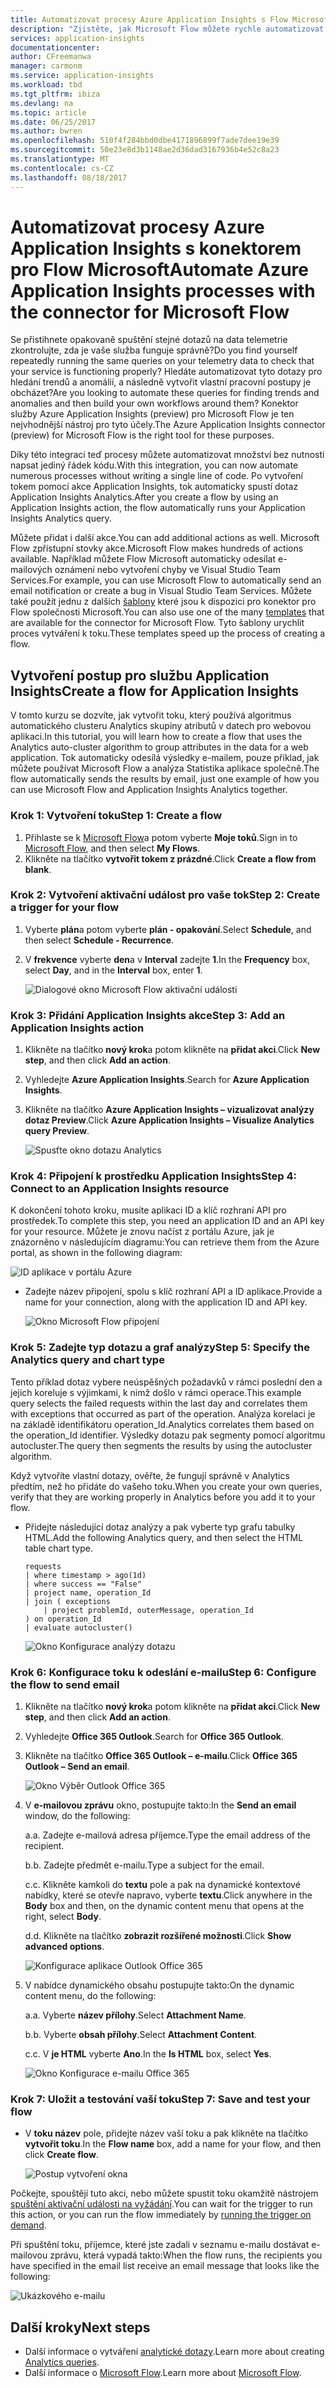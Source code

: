 ```yaml
---
title: Automatizovat procesy Azure Application Insights s Flow Microsoft
description: "Zjistěte, jak Microsoft Flow můžete rychle automatizovat opakované procesy pomocí konektoru služby Application Insights."
services: application-insights
documentationcenter: 
author: CFreemanwa
manager: carmonm
ms.service: application-insights
ms.workload: tbd
ms.tgt_pltfrm: ibiza
ms.devlang: na
ms.topic: article
ms.date: 06/25/2017
ms.author: bwren
ms.openlocfilehash: 510f4f284bbd0dbe4171896899f7ade7dee19e39
ms.sourcegitcommit: 50e23e8d3b1148ae2d36dad3167936b4e52c8a23
ms.translationtype: MT
ms.contentlocale: cs-CZ
ms.lasthandoff: 08/18/2017
---
```

# <a name="automate-azure-application-insights-processes-with-the-connector-for-microsoft-flow"></a><span data-ttu-id="5eb88-103">Automatizovat procesy Azure Application Insights s konektorem pro Flow Microsoft</span><span class="sxs-lookup"><span data-stu-id="5eb88-103">Automate Azure Application Insights processes with the connector for Microsoft Flow</span></span>

<span data-ttu-id="5eb88-104">Se přistihnete opakovaně spuštění stejné dotazů na data telemetrie zkontrolujte, zda je vaše služba funguje správně?</span><span class="sxs-lookup"><span data-stu-id="5eb88-104">Do you find yourself repeatedly running the same queries on your telemetry data to check that your service is functioning properly?</span></span> <span data-ttu-id="5eb88-105">Hledáte automatizovat tyto dotazy pro hledání trendů a anomálií, a následně vytvořit vlastní pracovní postupy je obcházet?</span><span class="sxs-lookup"><span data-stu-id="5eb88-105">Are you looking to automate these queries for finding trends and anomalies and then build your own workflows around them?</span></span> <span data-ttu-id="5eb88-106">Konektor služby Azure Application Insights (preview) pro Microsoft Flow je ten nejvhodnější nástroj pro tyto účely.</span><span class="sxs-lookup"><span data-stu-id="5eb88-106">The Azure Application Insights connector (preview) for Microsoft Flow is the right tool for these purposes.</span></span>

<span data-ttu-id="5eb88-107">Díky této integraci teď procesy můžete automatizovat množství bez nutnosti napsat jediný řádek kódu.</span><span class="sxs-lookup"><span data-stu-id="5eb88-107">With this integration, you can now automate numerous processes without writing a single line of code.</span></span> <span data-ttu-id="5eb88-108">Po vytvoření tokem pomocí akce Application Insights, tok automaticky spustí dotaz Application Insights Analytics.</span><span class="sxs-lookup"><span data-stu-id="5eb88-108">After you create a flow by using an Application Insights action, the flow automatically runs your Application Insights Analytics query.</span></span> 

<span data-ttu-id="5eb88-109">Můžete přidat i další akce.</span><span class="sxs-lookup"><span data-stu-id="5eb88-109">You can add additional actions as well.</span></span> <span data-ttu-id="5eb88-110">Microsoft Flow zpřístupní stovky akce.</span><span class="sxs-lookup"><span data-stu-id="5eb88-110">Microsoft Flow makes hundreds of actions available.</span></span> <span data-ttu-id="5eb88-111">Například můžete Flow Microsoft automaticky odesílat e-mailových oznámení nebo vytvoření chyby ve Visual Studio Team Services.</span><span class="sxs-lookup"><span data-stu-id="5eb88-111">For example, you can use Microsoft Flow to automatically send an email notification or create a bug in Visual Studio Team Services.</span></span> <span data-ttu-id="5eb88-112">Můžete také použít jednu z dalších [šablony](https://ms.flow.microsoft.com/en-us/connectors/shared_applicationinsights/?slug=azure-application-insights) které jsou k dispozici pro konektor pro Flow společnosti Microsoft.</span><span class="sxs-lookup"><span data-stu-id="5eb88-112">You can also use one of the many [templates](https://ms.flow.microsoft.com/en-us/connectors/shared_applicationinsights/?slug=azure-application-insights) that are available for the connector for Microsoft Flow.</span></span> <span data-ttu-id="5eb88-113">Tyto šablony urychlit proces vytváření k toku.</span><span class="sxs-lookup"><span data-stu-id="5eb88-113">These templates speed up the process of creating a flow.</span></span> 

<!--The Application Insights connector also works with [Azure Power Apps](https://powerapps.microsoft.com/en-us/) and [Azure Logic Apps](https://azure.microsoft.com/services/logic-apps/?v=17.23h). --> 

## <a name="create-a-flow-for-application-insights"></a><span data-ttu-id="5eb88-114">Vytvoření postup pro službu Application Insights</span><span class="sxs-lookup"><span data-stu-id="5eb88-114">Create a flow for Application Insights</span></span>

<span data-ttu-id="5eb88-115">V tomto kurzu se dozvíte, jak vytvořit toku, který používá algoritmus automatického clusteru Analytics skupiny atributů v datech pro webovou aplikaci.</span><span class="sxs-lookup"><span data-stu-id="5eb88-115">In this tutorial, you will learn how to create a flow that uses the Analytics auto-cluster algorithm to group attributes in the data for a web application.</span></span> <span data-ttu-id="5eb88-116">Tok automaticky odesílá výsledky e-mailem, pouze příklad, jak můžete používat Microsoft Flow a analýza Statistika aplikace společně.</span><span class="sxs-lookup"><span data-stu-id="5eb88-116">The flow automatically sends the results by email, just one example of how you can use Microsoft Flow and Application Insights Analytics together.</span></span> 

### <a name="step-1-create-a-flow"></a><span data-ttu-id="5eb88-117">Krok 1: Vytvoření toku</span><span class="sxs-lookup"><span data-stu-id="5eb88-117">Step 1: Create a flow</span></span>
1. <span data-ttu-id="5eb88-118">Přihlaste se k [Microsoft Flow](http://flow.microsoft.com)a potom vyberte **Moje toků**.</span><span class="sxs-lookup"><span data-stu-id="5eb88-118">Sign in to [Microsoft Flow](http://flow.microsoft.com), and then select **My Flows**.</span></span>
2. <span data-ttu-id="5eb88-119">Klikněte na tlačítko **vytvořit tokem z prázdné**.</span><span class="sxs-lookup"><span data-stu-id="5eb88-119">Click **Create a flow from blank**.</span></span>

### <a name="step-2-create-a-trigger-for-your-flow"></a><span data-ttu-id="5eb88-120">Krok 2: Vytvoření aktivační událost pro vaše tok</span><span class="sxs-lookup"><span data-stu-id="5eb88-120">Step 2: Create a trigger for your flow</span></span>
1. <span data-ttu-id="5eb88-121">Vyberte **plán**a potom vyberte **plán - opakování**.</span><span class="sxs-lookup"><span data-stu-id="5eb88-121">Select **Schedule**, and then select **Schedule - Recurrence**.</span></span>
2. <span data-ttu-id="5eb88-122">V **frekvence** vyberte **den**a v **Interval** zadejte **1**.</span><span class="sxs-lookup"><span data-stu-id="5eb88-122">In the **Frequency** box, select **Day**, and in the **Interval** box, enter **1**.</span></span>

    ![Dialogové okno Microsoft Flow aktivační události](./media/app-insights-automate-with-flow/flow1.png)


### <a name="step-3-add-an-application-insights-action"></a><span data-ttu-id="5eb88-124">Krok 3: Přidání Application Insights akce</span><span class="sxs-lookup"><span data-stu-id="5eb88-124">Step 3: Add an Application Insights action</span></span>
1. <span data-ttu-id="5eb88-125">Klikněte na tlačítko **nový krok**a potom klikněte na **přidat akci**.</span><span class="sxs-lookup"><span data-stu-id="5eb88-125">Click **New step**, and then click **Add an action**.</span></span>
2. <span data-ttu-id="5eb88-126">Vyhledejte **Azure Application Insights**.</span><span class="sxs-lookup"><span data-stu-id="5eb88-126">Search for **Azure Application Insights**.</span></span>
3. <span data-ttu-id="5eb88-127">Klikněte na tlačítko **Azure Application Insights – vizualizovat analýzy dotaz Preview**.</span><span class="sxs-lookup"><span data-stu-id="5eb88-127">Click **Azure Application Insights – Visualize Analytics query Preview**.</span></span>

    ![Spusťte okno dotazu Analytics](./media/app-insights-automate-with-flow/flow2.png)

### <a name="step-4-connect-to-an-application-insights-resource"></a><span data-ttu-id="5eb88-129">Krok 4: Připojení k prostředku Application Insights</span><span class="sxs-lookup"><span data-stu-id="5eb88-129">Step 4: Connect to an Application Insights resource</span></span>

<span data-ttu-id="5eb88-130">K dokončení tohoto kroku, musíte aplikaci ID a klíč rozhraní API pro prostředek.</span><span class="sxs-lookup"><span data-stu-id="5eb88-130">To complete this step, you need an application ID and an API key for your resource.</span></span> <span data-ttu-id="5eb88-131">Můžete je znovu načíst z portálu Azure, jak je znázorněno v následujícím diagramu:</span><span class="sxs-lookup"><span data-stu-id="5eb88-131">You can retrieve them from the Azure portal, as shown in the following diagram:</span></span>

![ID aplikace v portálu Azure](./media/app-insights-automate-with-flow/appid.png) 

- <span data-ttu-id="5eb88-133">Zadejte název připojení, spolu s klíč rozhraní API a ID aplikace.</span><span class="sxs-lookup"><span data-stu-id="5eb88-133">Provide a name for your connection, along with the application ID and API key.</span></span>

    ![Okno Microsoft Flow připojení](./media/app-insights-automate-with-flow/flow3.png)

### <a name="step-5-specify-the-analytics-query-and-chart-type"></a><span data-ttu-id="5eb88-135">Krok 5: Zadejte typ dotazu a graf analýzy</span><span class="sxs-lookup"><span data-stu-id="5eb88-135">Step 5: Specify the Analytics query and chart type</span></span>
<span data-ttu-id="5eb88-136">Tento příklad dotaz vybere neúspěšných požadavků v rámci poslední den a jejich koreluje s výjimkami, k nimž došlo v rámci operace.</span><span class="sxs-lookup"><span data-stu-id="5eb88-136">This example query selects the failed requests within the last day and correlates them with exceptions that occurred as part of the operation.</span></span> <span data-ttu-id="5eb88-137">Analýza korelaci je na základě identifikátoru operation_Id.</span><span class="sxs-lookup"><span data-stu-id="5eb88-137">Analytics correlates them based on the operation_Id identifier.</span></span> <span data-ttu-id="5eb88-138">Výsledky dotazu pak segmenty pomocí algoritmu autocluster.</span><span class="sxs-lookup"><span data-stu-id="5eb88-138">The query then segments the results by using the autocluster algorithm.</span></span> 

<span data-ttu-id="5eb88-139">Když vytvoříte vlastní dotazy, ověřte, že fungují správně v Analytics předtím, než ho přidáte do vašeho toku.</span><span class="sxs-lookup"><span data-stu-id="5eb88-139">When you create your own queries, verify that they are working properly in Analytics before you add it to your flow.</span></span>

- <span data-ttu-id="5eb88-140">Přidejte následující dotaz analýzy a pak vyberte typ grafu tabulky HTML.</span><span class="sxs-lookup"><span data-stu-id="5eb88-140">Add the following Analytics query, and then select the HTML table chart type.</span></span> 

    ```
    requests
    | where timestamp > ago(1d)
    | where success == "False"
    | project name, operation_Id
    | join ( exceptions
        | project problemId, outerMessage, operation_Id
    ) on operation_Id
    | evaluate autocluster()
    ```
    
    ![Okno Konfigurace analýzy dotazu](./media/app-insights-automate-with-flow/flow4.png)

### <a name="step-6-configure-the-flow-to-send-email"></a><span data-ttu-id="5eb88-142">Krok 6: Konfigurace toku k odeslání e-mailu</span><span class="sxs-lookup"><span data-stu-id="5eb88-142">Step 6: Configure the flow to send email</span></span>

1. <span data-ttu-id="5eb88-143">Klikněte na tlačítko **nový krok**a potom klikněte na **přidat akci**.</span><span class="sxs-lookup"><span data-stu-id="5eb88-143">Click **New step**, and then click **Add an action**.</span></span>
2. <span data-ttu-id="5eb88-144">Vyhledejte **Office 365 Outlook**.</span><span class="sxs-lookup"><span data-stu-id="5eb88-144">Search for **Office 365 Outlook**.</span></span>
3. <span data-ttu-id="5eb88-145">Klikněte na tlačítko **Office 365 Outlook – e-mailu**.</span><span class="sxs-lookup"><span data-stu-id="5eb88-145">Click **Office 365 Outlook – Send an email**.</span></span>

    ![Okno Výběr Outlook Office 365](./media/app-insights-automate-with-flow/flow2b.png)

4. <span data-ttu-id="5eb88-147">V **e-mailovou zprávu** okno, postupujte takto:</span><span class="sxs-lookup"><span data-stu-id="5eb88-147">In the **Send an email** window, do the following:</span></span>

   <span data-ttu-id="5eb88-148">a.</span><span class="sxs-lookup"><span data-stu-id="5eb88-148">a.</span></span> <span data-ttu-id="5eb88-149">Zadejte e-mailová adresa příjemce.</span><span class="sxs-lookup"><span data-stu-id="5eb88-149">Type the email address of the recipient.</span></span>

   <span data-ttu-id="5eb88-150">b.</span><span class="sxs-lookup"><span data-stu-id="5eb88-150">b.</span></span> <span data-ttu-id="5eb88-151">Zadejte předmět e-mailu.</span><span class="sxs-lookup"><span data-stu-id="5eb88-151">Type a subject for the email.</span></span>

   <span data-ttu-id="5eb88-152">c.</span><span class="sxs-lookup"><span data-stu-id="5eb88-152">c.</span></span> <span data-ttu-id="5eb88-153">Klikněte kamkoli do **textu** pole a pak na dynamické kontextové nabídky, které se otevře napravo, vyberte **textu**.</span><span class="sxs-lookup"><span data-stu-id="5eb88-153">Click anywhere in the **Body** box and then, on the dynamic content menu that opens at the right, select **Body**.</span></span>

   <span data-ttu-id="5eb88-154">d.</span><span class="sxs-lookup"><span data-stu-id="5eb88-154">d.</span></span> <span data-ttu-id="5eb88-155">Klikněte na tlačítko **zobrazit rozšířené možnosti**.</span><span class="sxs-lookup"><span data-stu-id="5eb88-155">Click **Show advanced options**.</span></span>

    ![Konfigurace aplikace Outlook Office 365](./media/app-insights-automate-with-flow/flow5.png)

5. <span data-ttu-id="5eb88-157">V nabídce dynamického obsahu postupujte takto:</span><span class="sxs-lookup"><span data-stu-id="5eb88-157">On the dynamic content menu, do the following:</span></span>

    <span data-ttu-id="5eb88-158">a.</span><span class="sxs-lookup"><span data-stu-id="5eb88-158">a.</span></span> <span data-ttu-id="5eb88-159">Vyberte **název přílohy**.</span><span class="sxs-lookup"><span data-stu-id="5eb88-159">Select **Attachment Name**.</span></span>

    <span data-ttu-id="5eb88-160">b.</span><span class="sxs-lookup"><span data-stu-id="5eb88-160">b.</span></span> <span data-ttu-id="5eb88-161">Vyberte **obsah přílohy**.</span><span class="sxs-lookup"><span data-stu-id="5eb88-161">Select **Attachment Content**.</span></span>
    
    <span data-ttu-id="5eb88-162">c.</span><span class="sxs-lookup"><span data-stu-id="5eb88-162">c.</span></span> <span data-ttu-id="5eb88-163">V **je HTML** vyberte **Ano**.</span><span class="sxs-lookup"><span data-stu-id="5eb88-163">In the **Is HTML** box, select **Yes**.</span></span>

    ![Okno Konfigurace e-mailu Office 365](./media/app-insights-automate-with-flow/flow7.png)

### <a name="step-7-save-and-test-your-flow"></a><span data-ttu-id="5eb88-165">Krok 7: Uložit a testování vaší toku</span><span class="sxs-lookup"><span data-stu-id="5eb88-165">Step 7: Save and test your flow</span></span>
- <span data-ttu-id="5eb88-166">V **toku název** pole, přidejte název vaší toku a pak klikněte na tlačítko **vytvořit toku**.</span><span class="sxs-lookup"><span data-stu-id="5eb88-166">In the **Flow name** box, add a name for your flow, and then click **Create flow**.</span></span>

    ![Postup vytvoření okna](./media/app-insights-automate-with-flow/flow8.png)

<span data-ttu-id="5eb88-168">Počkejte, spouštějí tuto akci, nebo můžete spustit toku okamžitě nástrojem [spuštění aktivační události na vyžádání](https://flow.microsoft.com/blog/run-now-and-six-more-services/).</span><span class="sxs-lookup"><span data-stu-id="5eb88-168">You can wait for the trigger to run this action, or you can run the flow immediately by [running the trigger on demand](https://flow.microsoft.com/blog/run-now-and-six-more-services/).</span></span>

<span data-ttu-id="5eb88-169">Při spuštění toku, příjemce, které jste zadali v seznamu e-mailu dostávat e-mailovou zprávu, která vypadá takto:</span><span class="sxs-lookup"><span data-stu-id="5eb88-169">When the flow runs, the recipients you have specified in the email list receive an email message that looks like the following:</span></span>

![Ukázkového e-mailu](./media/app-insights-automate-with-flow/flow9.png)


## <a name="next-steps"></a><span data-ttu-id="5eb88-171">Další kroky</span><span class="sxs-lookup"><span data-stu-id="5eb88-171">Next steps</span></span>

- <span data-ttu-id="5eb88-172">Další informace o vytváření [analytické dotazy](app-insights-analytics-using.md).</span><span class="sxs-lookup"><span data-stu-id="5eb88-172">Learn more about creating [Analytics queries](app-insights-analytics-using.md).</span></span>
- <span data-ttu-id="5eb88-173">Další informace o [Microsoft Flow](https://ms.flow.microsoft.com).</span><span class="sxs-lookup"><span data-stu-id="5eb88-173">Learn more about [Microsoft Flow](https://ms.flow.microsoft.com).</span></span>



<!--Link references-->





